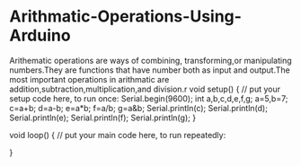 # Arithmatic-Operations-Using-Arduino
Arithematic operations are ways of combining, transforming,or manipulating numbers.They are functions that have number both as input and output.The most important operations in arithmatic are addition,subtraction,multiplication,and division.r
void setup() {
  // put your setup code here, to run once:
Serial.begin(9600);
int a,b,c,d,e,f,g;
a=5,b=7;
c=a+b;
d=a-b;
e=a*b;
f=a/b;
g=a&b;
Serial.println(c);
Serial.println(d);
Serial.println(e);
Serial.println(f);
Serial.println(g);
}

void loop() {
  // put your main code here, to run repeatedly:

}
